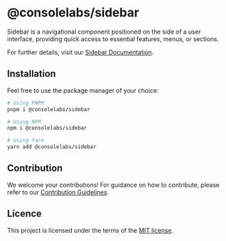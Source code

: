 # @consolelabs/sidebar

Sidebar is a navigational component positioned on the side of a user interface,
providing quick access to essential features, menus, or sections.

For further details, visit our
[Sidebar Documentation](https://ds.console.so/?path=/story/components-sidebar--default).

## Installation

Feel free to use the package manager of your choice:

```sh
# Using PNPM
pnpm i @consolelabs/sidebar

# Using NPM
npm i @consolelabs/sidebar

# Using Yarn
yarn add @consolelabs/sidebar
```

## Contribution

We welcome your contributions! For guidance on how to contribute, please refer
to our [Contribution Guidelines](/CONTRIBUTING.md).

## Licence

This project is licensed under the terms of the
[MIT license](https://choosealicense.com/licenses/mit/).
